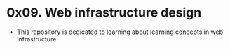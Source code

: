# 0x09. Web infrastructure design
- This repository is dedicated to learning about learning concepts in web infrastructure
